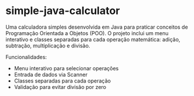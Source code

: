 # simple-java-calculator
Uma calculadora simples desenvolvida em Java para praticar conceitos de Programação Orientada a Objetos (POO). O projeto inclui um menu interativo e classes separadas para cada operação matemática: adição, subtração, multiplicação e divisão.

Funcionalidades:
* Menu interativo para selecionar operações
* Entrada de dados via Scanner
* Classes separadas para cada operação
* Validação para evitar divisão por zero
